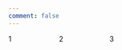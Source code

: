 ```yaml
---
comment: false
---
```


<style type="text/css">
.grid-container {
  display: grid;
  grid-template-columns: 100px 100px 100px;
  grid-template-rows: 100px 100px 100px;
}
</style>

<div class="grid-container">
    <span>1</span>
    <span>2</span>
    <span>3</span>
</div>
